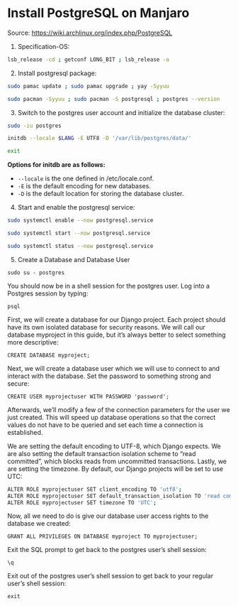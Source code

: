 # Install PostgreSQL on Manjaro

Source: https://wiki.archlinux.org/index.php/PostgreSQL

1. Specification-OS:
```bash
lsb_release -cd ; getconf LONG_BIT ; lsb_release -a
```
2. Install postgresql package:
```bash
sudo pamac update ; sudo pamac upgrade ; yay -Syyuu
```
```bash
sudo pacman -Syyuu ; sudo pacman -S postgresql ; postgres --version
```
3. Switch to the postgres user account and initialize the database cluster:
```bash
sudo -iu postgres
```
```bash
initdb --locale $LANG -E UTF8 -D '/var/lib/postgres/data/'
```
```bash
exit
```

**Options for initdb are as follows:**

- `--locale` is the one defined in /etc/locale.conf.
- `-E` is the default encoding for new databases.
- `-D` is the default location for storing the database cluster.

4. Start and enable the postgresql service:
```bash
sudo systemctl enable --now postgresql.service 
```
```bash
sudo systemctl start --now postgresql.service 
```
```bash
sudo systemctl status --now postgresql.service 
```

5. Create a Database and Database User

`sudo su - postgres`

You should now be in a shell session for the postgres user. Log into a Postgres session by typing:

`psql`

First, we will create a database for our Django project. Each project should have its own isolated database for security reasons. We will call our database myproject in this guide, but it’s always better to select something more descriptive:

`CREATE DATABASE myproject;`

Next, we will create a database user which we will use to connect to and interact with the database. Set the password to something strong and secure:

`CREATE USER myprojectuser WITH PASSWORD 'password';`

Afterwards, we’ll modify a few of the connection parameters for the user we just created. This will speed up database operations so that the correct values do not have to be queried and set each time a connection is established.

We are setting the default encoding to UTF-8, which Django expects. We are also setting the default transaction isolation scheme to “read committed”, which blocks reads from uncommitted transactions. Lastly, we are setting the timezone. By default, our Django projects will be set to use UTC:

```bash
ALTER ROLE myprojectuser SET client_encoding TO 'utf8';
ALTER ROLE myprojectuser SET default_transaction_isolation TO 'read committed';
ALTER ROLE myprojectuser SET timezone TO 'UTC';
```

Now, all we need to do is give our database user access rights to the database we created:

`GRANT ALL PRIVILEGES ON DATABASE myproject TO myprojectuser;`

Exit the SQL prompt to get back to the postgres user’s shell session:

`\q`

Exit out of the postgres user’s shell session to get back to your regular user’s shell session:

`exit`
